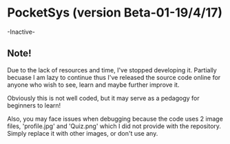 # PocketSys (version Beta-01-19/4/17)
-Inactive-

## Note!
Due to the lack of resources and time, I've stopped developing it. Partially becuase I am lazy to continue thus I've released the source code online for anyone who wish to see, learn and maybe further improve it.

Obviously this is not well coded, but it may serve as a pedagogy for beginners to learn!

Also, you may face issues when debugging because the code uses 2 image files, 'profile.jpg' and 'Quiz.png' which I did not provide with the repository. Simply replace it with other images, or don't use any.
